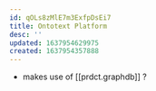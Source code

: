 ```yaml
---
id: qOLs8zMlE7m3ExfpDsEi7
title: Ontotext Platform
desc: ''
updated: 1637954629975
created: 1637954357888
---
```




- makes use of [[prdct.graphdb]] ?
